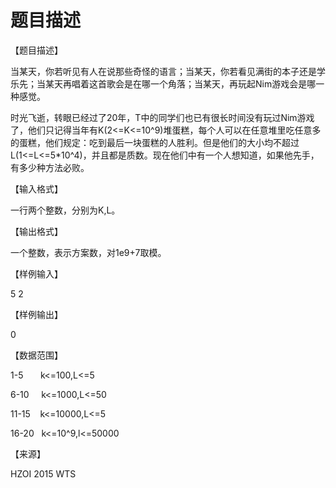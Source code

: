 # 题目描述


<p>
【题目描述】
</p>
<p>
当某天，你若听见有人在说那些奇怪的语言；当某天，你若看见满街的本子还是学乐先；当某天再唱着这首歌会是在哪一个角落；当某天，再玩起Nim游戏会是哪一种感觉。
</p>
<p>
时光飞逝，转眼已经过了20年，T中的同学们也已有很长时间没有玩过Nim游戏了，他们只记得当年有K(2&lt;=K&lt;=10^9)堆蛋糕，每个人可以在任意堆里吃任意多的蛋糕，他们规定：吃到最后一块蛋糕的人胜利。但是他们的大小均不超过L(1&lt;=L&lt;=5*10^4)，并且都是质数。现在他们中有一个人想知道，如果他先手，有多少种方法必败。
</p>
<p>
【输入格式】
</p>
<p>
一行两个整数，分别为K,L。
</p>
<p>
【输出格式】
</p>
<p>
一个整数，表示方案数，对1e9+7取模。
</p>
<p>
【样例输入】
</p>
<p>
5 2
</p>
<p>
【样例输出】
</p>
<p>
0
</p>
<p>
【数据范围】
</p>
<p>
1-5       k&lt;=100,L&lt;=5
</p>
<p>
6-10     k&lt;=1000,L&lt;=50
</p>
<p>
11-15    k&lt;=10000,L&lt;=5
</p>
<p>
16-20   k&lt;=10^9,l&lt;=50000
</p>
<p>
【来源】
</p>
<p>
HZOI 2015 WTS
</p>
